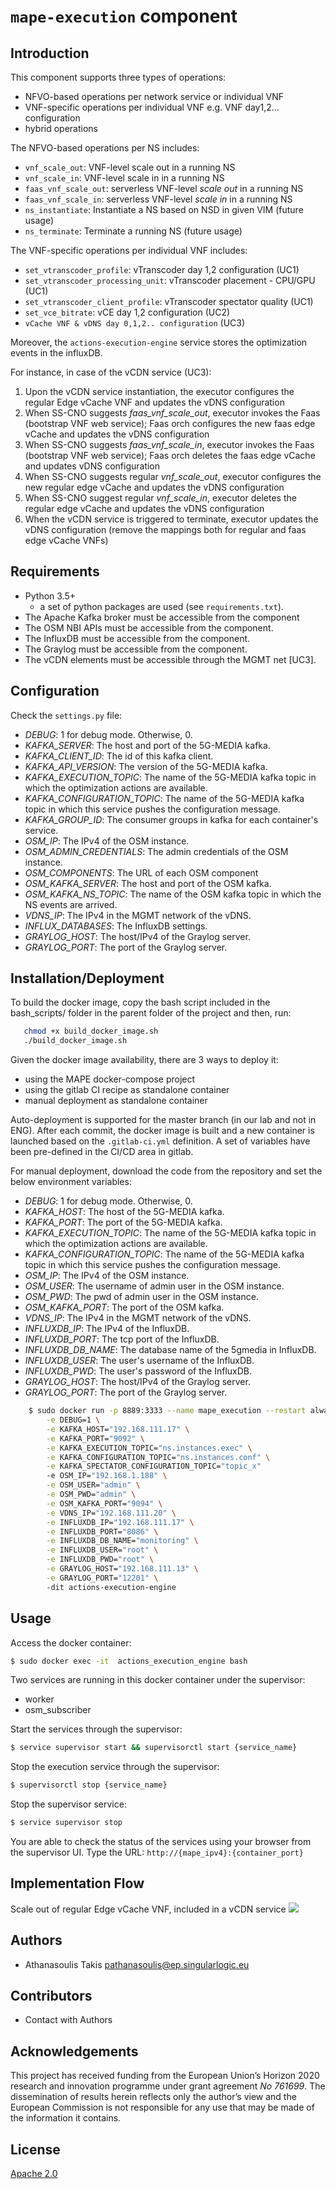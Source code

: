 # `mape-execution` component

## Introduction
This component supports three types of operations:
- NFVO-based operations per network service or individual VNF
- VNF-specific operations per individual VNF e.g. VNF day1,2... configuration
- hybrid operations

The NFVO-based operations per NS includes:
- `vnf_scale_out`: VNF-level scale out in a running NS
- `vnf_scale_in`: VNF-level scale in in a running NS   
- `faas_vnf_scale_out`: serverless VNF-level *scale out* in a running NS
- `faas_vnf_scale_in`: serverless VNF-level *scale in* in a running NS
- `ns_instantiate`: Instantiate a NS based on NSD in given VIM (future usage)
- `ns_terminate`: Terminate a running NS (future usage)

The VNF-specific operations per individual VNF includes:
- `set_vtranscoder_profile`: vTranscoder day 1,2 configuration (UC1)
- `set_vtranscoder_processing_unit`: vTranscoder placement - CPU/GPU (UC1)
- `set_vtranscoder_client_profile`: vTranscoder spectator quality (UC1)
- `set_vce_bitrate`: vCE day 1,2 configuration (UC2)
- `vCache VNF & vDNS day 0,1,2.. configuration` (UC3)

Moreover, the `actions-execution-engine` service  stores the optimization events in the influxDB.

For instance, in case of the vCDN service (UC3):
1. Upon the vCDN service instantiation, the executor configures the regular Edge vCache VNF and updates the vDNS configuration
2. When SS-CNO suggests *faas_vnf_scale_out*, executor invokes the Faas (bootstrap VNF web service); Faas orch configures the new faas edge vCache and updates the vDNS configuration
3. When SS-CNO suggests *faas_vnf_scale_in*, executor invokes the Faas (bootstrap VNF web service); Faas orch deletes the faas edge vCache and updates vDNS configuration
4. When SS-CNO suggests regular *vnf_scale_out*, executor configures the new regular edge vCache and updates the vDNS configuration
5. When SS-CNO suggest regular *vnf_scale_in*, executor deletes the regular edge vCache and updates the vDNS configuration
6. When the vCDN service is triggered to terminate, executor updates the vDNS configuration (remove the mappings both for regular and faas edge vCache VNFs)


## Requirements
- Python 3.5+ 
  + a set of python packages are used (see `requirements.txt`).
- The Apache Kafka broker must be accessible from the component
- The OSM NBI APIs must be accessible from the component.
- The InfluxDB must be accessible from the component.
- The Graylog must be accessible from the component.
- The vCDN elements must be accessible through the MGMT net [UC3].

## Configuration
Check the `settings.py` file:
- *DEBUG*: 1 for debug mode. Otherwise, 0.
- *KAFKA_SERVER*: The host and port of the 5G-MEDIA kafka.
- *KAFKA_CLIENT_ID*: The id of this kafka client.
- *KAFKA_API_VERSION*: The version of the 5G-MEDIA kafka.
- *KAFKA_EXECUTION_TOPIC*: The name of the 5G-MEDIA kafka topic in which the optimization actions are available.
- *KAFKA_CONFIGURATION_TOPIC*: The name of the 5G-MEDIA kafka topic in which this service pushes the configuration message.
- *KAFKA_GROUP_ID*: The consumer groups in kafka for each container's service.
- *OSM_IP*: The IPv4 of the OSM instance.
- *OSM_ADMIN_CREDENTIALS*: The admin credentials of the OSM instance.
- *OSM_COMPONENTS*: The URL of each OSM component
- *OSM_KAFKA_SERVER*: The host and port of the OSM kafka.
- *OSM_KAFKA_NS_TOPIC*: The name of the OSM kafka topic in which the NS events are arrived.
- *VDNS_IP*: The IPv4 in the MGMT network of the vDNS.
- *INFLUX_DATABASES*: The InfluxDB settings.
- *GRAYLOG_HOST*: The host/IPv4 of the Graylog server.
- *GRAYLOG_PORT*: The port of the Graylog server.


## Installation/Deployment

To build the docker image, copy the bash script included in the bash_scripts/ folder in 
the parent folder of the project and then, run:
```bash
   chmod +x build_docker_image.sh
   ./build_docker_image.sh
```

Given the docker image availability, there are 3 ways to deploy it:
 - using the MAPE docker-compose project
 - using the gitlab CI recipe  as standalone container
 - manual deployment as standalone container

Auto-deployment is supported for the master branch (in our lab and not in ENG). 
After each commit, the docker image is built and a new container is launched based on the `.gitlab-ci.yml` definition. 
A set of variables have been pre-defined in the CI/CD area in gitlab.

For manual deployment, download the code from the repository and set the below environment variables:
- *DEBUG*: 1 for debug mode. Otherwise, 0.
- *KAFKA_HOST*: The host of the 5G-MEDIA kafka.
- *KAFKA_PORT*: The port of the 5G-MEDIA kafka.
- *KAFKA_EXECUTION_TOPIC*: The name of the 5G-MEDIA kafka topic in which the optimization actions are available.
- *KAFKA_CONFIGURATION_TOPIC*: The name of the 5G-MEDIA kafka topic in which this service pushes the configuration message.
- *OSM_IP*: The IPv4 of the OSM instance.
- *OSM_USER*: The username of admin user in the OSM instance.
- *OSM_PWD*: The pwd of admin user in the OSM instance.
- *OSM_KAFKA_PORT*: The port of the OSM kafka.
- *VDNS_IP*: The IPv4 in the MGMT network of the vDNS.
- *INFLUXDB_IP*: The IPv4 of the InfluxDB. 
- *INFLUXDB_PORT*: The tcp port of the InfluxDB. 
- *INFLUXDB_DB_NAME*: The database name of the 5gmedia in InfluxDB.
- *INFLUXDB_USER*: The user's username of the InfluxDB. 
- *INFLUXDB_PWD*: The user's password of the InfluxDB. 
- *GRAYLOG_HOST*: The host/IPv4 of the Graylog server.
- *GRAYLOG_PORT*: The port of the Graylog server.

```bash
    $ sudo docker run -p 8889:3333 --name mape_execution --restart always \
        -e DEBUG=1 \
        -e KAFKA_HOST="192.168.111.17" \
        -e KAFKA_PORT="9092" \
        -e KAFKA_EXECUTION_TOPIC="ns.instances.exec" \
        -e KAFKA_CONFIGURATION_TOPIC="ns.instances.conf" \
        -e KAFKA_SPECTATOR_CONFIGURATION_TOPIC="topic_x"
        -e OSM_IP="192.168.1.188" \
        -e OSM_USER="admin" \
        -e OSM_PWD="admin" \
        -e OSM_KAFKA_PORT="9094" \
        -e VDNS_IP="192.168.111.20" \
        -e INFLUXDB_IP="192.168.111.17" \
        -e INFLUXDB_PORT="8086" \
        -e INFLUXDB_DB_NAME="monitoring" \
        -e INFLUXDB_USER="root" \
        -e INFLUXDB_PWD="root" \
        -e GRAYLOG_HOST="192.168.111.13" \
        -e GRAYLOG_PORT="12201" \        
        -dit actions-execution-engine
```

## Usage

Access the docker container:
```bash
$ sudo docker exec -it  actions_execution_engine bash
```

Two services are running in this docker container under the supervisor:
- worker
- osm_subscriber

Start the services through the supervisor:
```bash
$ service supervisor start && supervisorctl start {service_name}
```

Stop the execution service through the supervisor:
```bash
$ supervisorctl stop {service_name}
```

Stop the supervisor service:
```bash
$ service supervisor stop 
```

You are able to check the status of the services using your browser from the supervisor UI.
Type the URL: `http://{mape_ipv4}:{container_port}`


## Implementation Flow

Scale out of regular Edge vCache VNF, included in a vCDN service
![](figures/UC3-optimization.png)


## Authors
- Athanasoulis Takis <pathanasoulis@ep.singularlogic.eu>

## Contributors
 - Contact with Authors
 
## Acknowledgements
This project has received funding from the European Union’s Horizon 2020 research and innovation 
programme under grant agreement *No 761699*. The dissemination of results herein reflects only 
the author’s view and the European Commission is not responsible for any use that may be made 
of the information it contains.

## License
[Apache 2.0](LICENSE.md)


